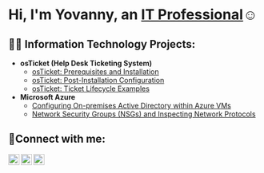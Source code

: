<h1>Hi, I'm Yovanny, an <a href="https://linkedin.com/in/Josh">IT Professional</a>☺</h1>

<h2>👨‍💻 Information Technology Projects:</h2>

- <b>osTicket (Help Desk Ticketing System)</b>
  - [osTicket: Prerequisites and Installation](https://github.com/ydilone0912/osticket-prereqs)
  - [osTicket: Post-Installation Configuration](https://github.com/ydilone0912/post-install-config)
  - [osTicket: Ticket Lifecycle Examples](https://github.com/ydilone0912/ticket-lifecycle)
- <b>Microsoft Azure</b>
  - [Configuring On-premises Active Directory within Azure VMs](https://github.com/ydilone0912/configure-ad)
  - [Network Security Groups (NSGs) and Inspecting Network Protocols](https://github.com/ydilone0912/azure-network-protocols)

<h2>🤳Connect with me:</h2>

[<img align="left" alt="Josh | Twitter" width="22px" src="https://cdn.jsdelivr.net/npm/simple-icons@v3/icons/twitter.svg" />][twitter]
[<img align="left" alt="Josh | LinkedIn" width="22px" src="https://cdn.jsdelivr.net/npm/simple-icons@v3/icons/linkedin.svg" />][linkedin]
[<img align="left" alt="Josh | Instagram" width="22px" src="https://cdn.jsdelivr.net/npm/simple-icons@v3/icons/instagram.svg" />][instagram]

[twitter]: https://twitter.com/Josh
[instagram]: https://www.instagram.com/Josh
[linkedin]: https://linkedin.com/in/Josh
